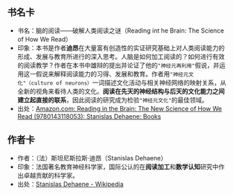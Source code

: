 
## 书名卡
- 书名：脑的阅读——破解人类阅读之谜（Reading int he Brain: The Science of How We Read）
- 印象：本书是作者**迪昂**在大量富有创造性的实证研究基础上对人类阅读能力的形成、发展与教育所进行的深入思考。人脑是如何加工阅读的？如何进行有效的阅读教学？作者在本书中雄辩的提出并论证了他的`"神经元再利用"`假说，并运用这一假说来解释阅读能力的习得、发展和教育。作者用`"神经元文化"（culture of neurons）`一词描述文化活动与相关神经网络的映射关系，从全新的视角来看待人类的文化。**阅读在先天的神经结构与后天的文化能力之间建立起直接的联系**，因此阅读的研究成为检验`"神经元文化"`的最佳领域。
- 出处：[Amazon.com: Reading in the Brain: The New Science of How We Read (9780143118053): Stanislas Dehaene: Books][1]

## 作者卡
- 作者：（法）斯坦尼斯拉斯·迪昂（Stanislas Dehaene）
- 印象：法国著名教育神经科学家，国际公认的在**阅读加工**和**数学认知**研究中作出卓越贡献的科学家。
- 出处：[Stanislas Dehaene - Wikipedia][2]

[1]:	https://www.amazon.com/Reading-Brain-New-Science-Read/dp/0143118056
[2]:	https://en.wikipedia.org/wiki/Stanislas_Dehaene